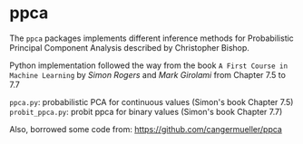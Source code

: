 ppca
======

The `ppca` packages implements different inference methods for Probabilistic Principal Component Analysis described by Christopher Bishop.

Python implementation followed the way from the book `A First Course in Machine Learning` by *Simon Rogers* and *Mark Girolami* from Chapter 7.5 to 7.7

`ppca.py`: probabilistic PCA for continuous values (Simon's book Chapter 7.5)
`probit_ppca.py`: probit ppca for binary values (Simon's book Chapter 7.7)

Also, borrowed some code from:
https://github.com/cangermueller/ppca
